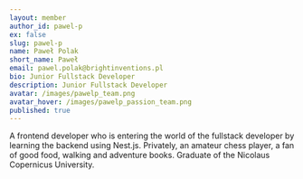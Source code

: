```yaml
---
layout: member
author_id: pawel-p
ex: false
slug: pawel-p
name: Paweł Polak
short_name: Paweł
email: pawel.polak@brightinventions.pl
bio: Junior Fullstack Developer
description: Junior Fullstack Developer
avatar: /images/pawelp_team.png
avatar_hover: /images/pawelp_passion_team.png
published: true
---
```

A frontend developer who is entering the world of the fullstack developer by learning the backend using Nest.js. Privately, an amateur chess player, a fan of good food, walking and adventure books. Graduate of the Nicolaus Copernicus University.